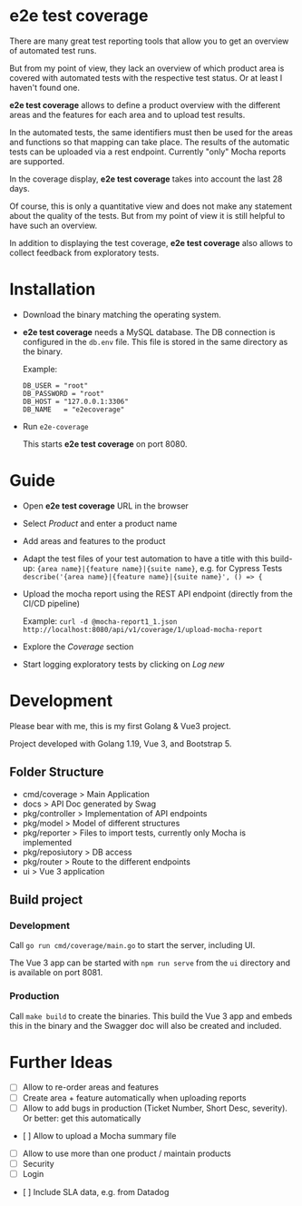 # e2e test coverage 

There are many great test reporting tools that allow you to get an overview of automated test runs.

But from my point of view, they lack an overview of which product area is covered with automated tests with the respective test status. Or at least I haven't found one. 

**e2e test coverage** allows to define a product overview with the different areas and the features for each area and to upload test results.

In the automated tests, the same identifiers must then be used for the areas and functions so that mapping can take place. The results of the automatic tests can be uploaded via a rest endpoint. Currently "only" Mocha reports are supported.

In the coverage display, **e2e test coverage** takes into account the last 28 days. 

Of course, this is only a quantitative view and does not make any statement about the quality of the tests. But from my point of view it is still helpful to have such an overview.

In addition to displaying the test coverage, **e2e test coverage** also allows to collect feedback from exploratory tests.

# Installation
* Download the binary matching the operating system.
* **e2e test coverage** needs a MySQL database. The DB connection is configured in the ```db.env``` file. This file is stored in the same directory as the binary.

  Example:
  ```
  DB_USER = "root"
  DB_PASSWORD = "root"
  DB_HOST = "127.0.0.1:3306"
  DB_NAME   = "e2ecoverage"
  ```
* Run ```e2e-coverage```

  This starts **e2e test coverage** on port 8080. 

# Guide 
* Open **e2e test coverage** URL in the browser
* Select _Product_ and enter a product name
* Add areas and features to the product
* Adapt the test files of your test automation to have a title with this build-up: ```{area name}|{feature name}|{suite name}```, e.g. for Cypress Tests ```describe('{area name}|{feature name}|{suite name}', () => {```
* Upload the mocha report using the REST API endpoint (directly from the CI/CD pipeline)

  Example:
  ```curl -d @mocha-report1_1.json http://localhost:8080/api/v1/coverage/1/upload-mocha-report```
* Explore the _Coverage_ section
* Start logging exploratory tests by clicking on _Log new_

# Development
Please bear with me, this is my first Golang & Vue3 project.

Project developed with Golang 1.19, Vue 3, and Bootstrap 5.

## Folder Structure
* cmd/coverage > Main Application
* docs > API Doc generated by Swag
* pkg/controller > Implementation of API endpoints
* pkg/model > Model of different structures
* pkg/reporter > Files to import tests, currently only Mocha is implemented
* pkg/reposiutory > DB access
* pkg/router > Route to the different endpoints
* ui > Vue 3 application

## Build project

### Development
Call ```go run cmd/coverage/main.go``` to start the server, including UI.

The Vue 3 app can be started with ```npm run serve``` from the ```ui``` directory and is available on port 8081.

### Production
Call ```make build``` to create the binaries. This build the Vue 3 app and embeds this in the binary and the Swagger doc will also be created and included.


# Further Ideas
- [ ] Allow to re-order areas and features
- [ ] Create area + feature automatically when uploading reports
- [ ] Allow to add bugs in production (Ticket Number, Short Desc, severity). Or better: get this automatically
- [ ] Allow to upload a Mocha summary file
- [ ] Allow to use more than one product / maintain products
- [ ] Security
- [ ] Login
- [ ] Include SLA data, e.g. from Datadog